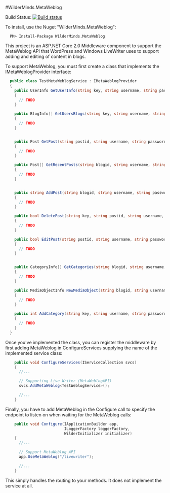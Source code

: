 #WilderMinds.MetaWeblog

Build Status: [![Build status](https://ci.appveyor.com/api/projects/status/yc3leb1t5t6ue01i?svg=true)](https://ci.appveyor.com/project/shawnwildermuth/metaweblog)

To install, use the Nuget "WilderMinds.MetaWeblog":

```
  PM> Install-Package WilderMinds.MetaWeblog
```

This project is an ASP.NET Core 2.0 Middleware component to support the MetaWeblog API 
that WordPress and Windows LiveWriter uses to support adding and editing of content
in blogs.

To support MetaWeblog, you must first create a class that implements the IMetaWeblogProvider interface:

```C#
  public class TestMetaWeblogService : IMetaWeblogProvider
  {
    public UserInfo GetUserInfo(string key, string username, string password)
    {
      // TODO
    }

    public BlogInfo[] GetUsersBlogs(string key, string username, string password)
    {
      // TODO
    }


    public Post GetPost(string postid, string username, string password)
    {
      // TODO
    }

    public Post[] GetRecentPosts(string blogid, string username, string password, int numberOfPosts)
    {
      // TODO
    }


    public string AddPost(string blogid, string username, string password, Post post, bool publish)
    {
      // TODO
    }

    public bool DeletePost(string key, string postid, string username, string password, bool publish)
    {
      // TODO
    }

    public bool EditPost(string postid, string username, string password, Post post, bool publish)
    {
      // TODO
    }


    public CategoryInfo[] GetCategories(string blogid, string username, string password)
    {
      // TODO
    }

    public MediaObjectInfo NewMediaObject(string blogid, string username, string password, MediaObject mediaObject)
    {
      // TODO
    }

    public int AddCategory(string key, string username, string password, NewCategory category)
    {
      // TODO
    }
  }
```

Once you've implemented the class, you can register the middleware by first adding MetaWeblog in 
ConfigureServices supplying the name of the implemented service class:
```C#
    public void ConfigureServices(IServiceCollection svcs)
    {
      //...

      // Supporting Live Writer (MetaWeblogAPI)
      svcs.AddMetaWeblog<TestWeblogService>();

      //...
    }

```

Finally, you have to add MetaWeblog in the Configure call to specify the endpoint to listen on when 
waiting for the MetaWeblog calls:

```C#
    public void Configure(IApplicationBuilder app,
                          ILoggerFactory loggerFactory,
                          WilderInitializer initializer)
    {
      //...

      // Support MetaWeblog API
      app.UseMetaWeblog("/livewriter");

      //...
    }
```

This simply handles the routing to your methods. It does not implement the service at all. 

